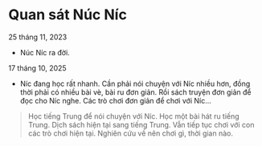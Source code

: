 # Quan sát Núc Níc

25 tháng 11, 2023

- Núc Níc ra đời.

17 tháng 10, 2025

- Níc đang học rất nhanh. Cần phải nói chuyện với Níc nhiều hơn, đồng thời phải có nhiều bài vè, bài ru đơn giản. Rồi sách truyện đơn giản để đọc cho Níc nghe. Các trò chơi đơn giản để chơi với Níc...

> Học tiếng Trung để nói chuyện với Níc.
> Học một bài hát ru tiếng Trung.
> Dịch sách hiện tại sang tiếng Trung.
> Vẫn tiếp tục chơi với con các trò chơi hiện tại.
> Nghiên cứu về nên chơi gì, thời gian nào.
